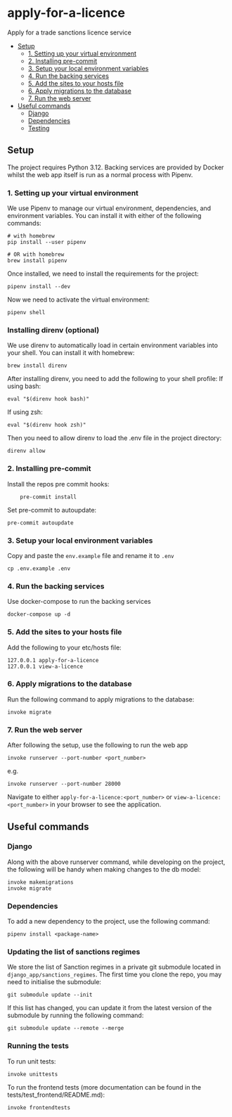 # apply-for-a-licence
Apply for a trade sanctions licence service

* [Setup](#setup)
  + [1. Setting up your virtual environment](#1-setting-up-your-virtual-environment)
  + [2. Installing pre-commit](#2-installing-pre-commit)
  + [3. Setup your local environment variables](#3-setup-your-local-environment-variables)
  + [4. Run the backing services](#4-run-the-backing-services)
  + [5. Add the sites to your hosts file](#5-add-the-sites-to-your-hosts-file)
  + [6. Apply migrations to the database](#6-apply-migrations-to-the-database)
  + [7. Run the web server](#7-run-the-web-server)
* [Useful commands](#useful-commands)
  + [Django](#django)
  + [Dependencies](#dependencies)
  + [Testing](#running-the-tests)


## Setup
The project requires Python 3.12. Backing services are provided by Docker whilst the web app itself is run as a normal process with Pipenv.

### 1. Setting up your virtual environment
We use Pipenv to manage our virtual environment, dependencies, and environment variables. You can install it with either of the following commands:
```
# with homebrew
pip install --user pipenv

# OR with homebrew
brew install pipenv
```
Once installed, we need to install the requirements for the project:
```
pipenv install --dev
```
Now we need to activate the virtual environment:
```
pipenv shell
```

### Installing direnv (optional)
We use direnv to automatically load in certain environment variables into your shell. You can install it with homebrew:
```
brew install direnv
```

After installing direnv, you need to add the following to your shell profile:
If using bash:
```
eval "$(direnv hook bash)"
```
If using zsh:
```
eval "$(direnv hook zsh)"
```

Then you need to allow direnv to load the .env file in the project directory:
```
direnv allow
```

### 2. Installing pre-commit
Install the repos pre commit hooks:
```
    pre-commit install
```
Set pre-commit to autoupdate:
```
pre-commit autoupdate
```


### 3. Setup your local environment variables
Copy and paste the `env.example` file and rename it to `.env`
```
cp .env.example .env
```

### 4. Run the backing services
Use docker-compose to run the backing services
```
docker-compose up -d
```

### 5. Add the sites to your hosts file
Add the following to your etc/hosts file:
```
127.0.0.1 apply-for-a-licence
127.0.0.1 view-a-licence
```

### 6. Apply migrations to the database
Run the following command to apply migrations to the database:
```
invoke migrate
```

### 7. Run the web server
After following the setup, use the following to run the web app

```
invoke runserver --port-number <port_number>
```

e.g.
```
invoke runserver --port-number 28000
```

Navigate to either `apply-for-a-licence:<port_number>` or `view-a-licence:<port_number>` in your browser to see the application.

## Useful commands
### Django
Along with the above runserver command, while developing on the project,
the following will be handy when making changes to the db model:
```
invoke makemigrations
invoke migrate
```

### Dependencies
To add a new dependency to the project, use the following command:
```
pipenv install <package-name>
```

### Updating the list of sanctions regimes
We store the list of Sanction regimes in a private git submodule located in `django_app/sanctions_regimes`.
The first time you clone the repo, you may need to initialise the submodule:
```
git submodule update --init
```
If this list has changed, you can update it from the latest version of the submodule by running the following command:
```
git submodule update --remote --merge
```

### Running the tests
To run unit tests:
```
invoke unittests
```

To run the frontend tests (more documentation can be found in the tests/test_frontend/README.md):
```
invoke frontendtests
```

